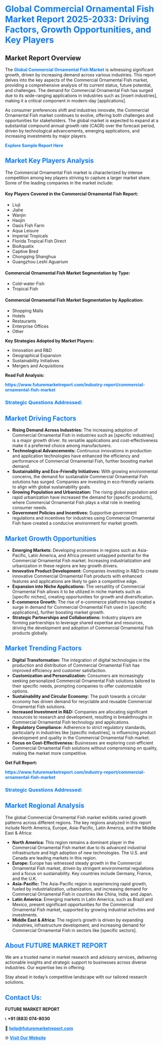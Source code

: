 <h1 style="color: #007BFF;">Global Commercial Ornamental Fish Market Report 2025-2033: Driving Factors, Growth Opportunities, and Key Players</h1>

<section id="overview">
<h2>Market Report Overview</h2>
<p>The <a href="https://www.futuremarketreport.com/industry-report/commercial-ornamental-fish-market" style="color: #007BFF; text-decoration: none;"><strong>Global Commercial Ornamental Fish Market</strong></a> is witnessing significant growth, driven by increasing demand across various industries. This report delves into the key aspects of the Commercial Ornamental Fish market, providing a comprehensive analysis of its current status, future potential, and challenges. The demand for Commercial Ornamental Fish has surged due to its wide-ranging applications in industries such as [insert industries], making it a critical component in modern-day [applications].</p>
<p>As consumer preferences shift and industries innovate, the Commercial Ornamental Fish market continues to evolve, offering both challenges and opportunities for stakeholders. The global market is expected to expand at a substantial compound annual growth rate (CAGR) over the forecast period, driven by technological advancements, emerging applications, and increasing investments by major players.</p>
</section>

<section id="overview">
<p><a href="https://www.futuremarketreport.com/request-sample/reportId=93272" style="color: #007BFF; text-decoration: none;"><strong>Explore Sample Report Here</strong></a></p>
</section>

<section id="key-players">
<h2 style="color: #007BFF;">Market Key Players Analysis</h2>
<p>The Commercial Ornamental Fish market is characterized by intense competition among key players striving to capture a larger market share. Some of the leading companies in the market include:</p>
<h4>Key Players Covered in the Commercial Ornamental Fish Report:</h4>
<ul><li>Liuji</li><li>Jiahe</li><li>Wanjin</li><li>Haojin</li><li>Oasis Fish Farm</li><li>Aqua Leisure</li><li>Imperial Tropicals</li><li>Florida Tropical Fish Direct</li><li>BioAquatix</li><li>Captive Bred</li><li>Chongqing Shanghua</li><li>Guangzhou Leshi Aguarium</li></ul>
<h4>Commercial Ornamental Fish Market Segmentation by Type:</h4>
<ul><li>Cold-water Fish</li><li>Tropical Fish</li></ul>

<h4>Commercial Ornamental Fish Market Segmentation by Application:</h4>
<ul><li>Shopping Malls</li><li>Hotels</li><li>Restaurants</li><li>Enterprise Offices</li><li>Other</li></ul>
<p><strong>Key Strategies Adopted by Market Players:</strong></p>
<ul>
<li>Innovation and R&D</li>
<li>Geographical Expansion</li>
<li>Sustainability Initiatives</li>
<li>Mergers and Acquisitions</li>
</ul>
</section>

<section>
<p><strong>Read Full Analysis: </strong></p><a href="https://www.futuremarketreport.com/industry-report/commercial-ornamental-fish-market" style="color: #007BFF; text-decoration: none;"><strong>https://www.futuremarketreport.com/industry-report/commercial-ornamental-fish-market</strong></a>
<h3 style="color: #007BFF;">Strategic Questions Addressed:</h3>
</section>

<section id="driving-factors">
<h2 style="color: #007BFF;">Market Driving Factors</h2>
<ul>
<li><strong>Rising Demand Across Industries:</strong> The increasing adoption of Commercial Ornamental Fish in industries such as [specific industries] is a major growth driver. Its versatile applications and cost-effectiveness make it a preferred choice among manufacturers.</li>
<li><strong>Technological Advancements:</strong> Continuous innovations in production and application technologies have enhanced the efficiency and performance of Commercial Ornamental Fish, further boosting market demand.</li>
<li><strong>Sustainability and Eco-Friendly Initiatives:</strong> With growing environmental concerns, the demand for sustainable Commercial Ornamental Fish solutions has surged. Companies are investing in eco-friendly variants to align with global sustainability goals.</li>
<li><strong>Growing Population and Urbanization:</strong> The rising global population and rapid urbanization have increased the demand for [specific products], where Commercial Ornamental Fish plays a vital role in meeting consumer needs.</li>
<li><strong>Government Policies and Incentives:</strong> Supportive government regulations and incentives for industries using Commercial Ornamental Fish have created a conducive environment for market growth.</li>
</ul>
</section>

<section id="growth-opportunities">
<h2 style="color: #007BFF;">Market Growth Opportunities</h2>
<ul>
<li><strong>Emerging Markets:</strong> Developing economies in regions such as Asia-Pacific, Latin America, and Africa present untapped potential for the Commercial Ornamental Fish market. Increasing industrialization and urbanization in these regions are key growth drivers.</li>
<li><strong>Innovative Product Development:</strong> Companies investing in R&D to create innovative Commercial Ornamental Fish products with enhanced features and applications are likely to gain a competitive edge.</li>
<li><strong>Expansion into Niche Applications:</strong> The versatility of Commercial Ornamental Fish allows it to be utilized in niche markets such as [specific niches], creating opportunities for growth and diversification.</li>
<li><strong>E-commerce Growth:</strong> The rise of e-commerce platforms has created a surge in demand for Commercial Ornamental Fish used in [specific applications], further boosting market growth.</li>
<li><strong>Strategic Partnerships and Collaborations:</strong> Industry players are forming partnerships to leverage shared expertise and resources, driving the development and adoption of Commercial Ornamental Fish products globally.</li>
</ul>
</section>

<section id="trending-factors">
<h2 style="color: #007BFF;">Market Trending Factors</h2>
<ul>
<li><strong>Digital Transformation:</strong> The integration of digital technologies in the production and distribution of Commercial Ornamental Fish has improved efficiency and customer satisfaction.</li>
<li><strong>Customization and Personalization:</strong> Consumers are increasingly seeking personalized Commercial Ornamental Fish solutions tailored to their specific needs, prompting companies to offer customizable options.</li>
<li><strong>Sustainability and Circular Economy:</strong> The push towards a circular economy has driven demand for recyclable and reusable Commercial Ornamental Fish solutions.</li>
<li><strong>Increased Investment in R&D:</strong> Companies are allocating significant resources to research and development, resulting in breakthroughs in Commercial Ornamental Fish technology and applications.</li>
<li><strong>Regulatory Compliance:</strong> Adherence to strict regulatory standards, particularly in industries like [specific industries], is influencing product development and quality in the Commercial Ornamental Fish market.</li>
<li><strong>Focus on Cost-Effectiveness:</strong> Businesses are exploring cost-efficient Commercial Ornamental Fish solutions without compromising on quality, making the market more competitive.</li>
</ul>
</section>

<section>
<p><strong>Get Full Report: </strong></p><a href="https://www.futuremarketreport.com/industry-report/commercial-ornamental-fish-market" style="color: #007BFF; text-decoration: none;"><strong>https://www.futuremarketreport.com/industry-report/commercial-ornamental-fish-market</strong></a>
<h3 style="color: #007BFF;">Strategic Questions Addressed:</h3>
</section>


<section id="regional-analysis">
<h2 style="color: #007BFF;">Market Regional Analysis</h2>
<p>The global Commercial Ornamental Fish market exhibits varied growth patterns across different regions. The key regions analyzed in this report include North America, Europe, Asia-Pacific, Latin America, and the Middle East & Africa:</p>
<ul>
<li><strong>North America:</strong> This region remains a dominant player in the Commercial Ornamental Fish market due to its advanced industrial infrastructure and high adoption of new technologies. The U.S. and Canada are leading markets in this region.</li>
<li><strong>Europe:</strong> Europe has witnessed steady growth in the Commercial Ornamental Fish market, driven by stringent environmental regulations and a focus on sustainability. Key countries include Germany, France, and the U.K.</li>
<li><strong>Asia-Pacific:</strong> The Asia-Pacific region is experiencing rapid growth, fueled by industrialization, urbanization, and increasing demand for Commercial Ornamental Fish in countries like China, India, and Japan.</li>
<li><strong>Latin America:</strong> Emerging markets in Latin America, such as Brazil and Mexico, present significant opportunities for the Commercial Ornamental Fish market, supported by growing industrial activities and investments.</li>
<li><strong>Middle East & Africa:</strong> The region’s growth is driven by expanding industries, infrastructure development, and increasing demand for Commercial Ornamental Fish in sectors like [specific sectors].</li>
</ul>
</section>

<footer>
<h2 style="color: #007BFF;">About FUTURE MARKET REPORT</h2>
<p>We are a trusted name in market research and advisory services, delivering actionable insights and strategic support to businesses across diverse industries. Our expertise lies in offering:</p>

<p>Stay ahead in today’s competitive landscape with our tailored research solutions.</p>

<h2 style="color: #007BFF;">Contact Us:</h2>
<p><strong>FUTURE MARKET REPORT</strong></p>
<p>📞 <strong>+91 (883) 074-8030</strong></p>
<p>📧 <strong><a href="mailto:help@futuremarketreport.com" style="color: #007BFF;">help@futuremarketreport.com</a></strong></p>
<p>🌐 <strong><a href="https://www.futuremarketreport.com/" style="color: #007BFF;">Visit Our Website</a></strong></p>
</footer>